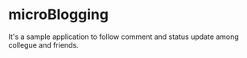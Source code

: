 microBlogging
=============

It's a sample application to follow comment and status update among collegue and friends.

